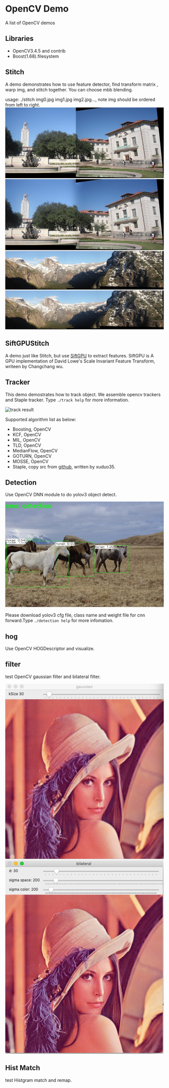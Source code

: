 # OpenCV Demo
A list of OpenCV demos

## Libraries

* OpenCV3.4.5 and contrib
* Boost(1.68).filesystem

## Stitch

 A demo demonstrates how to use feature detector, find transform matrix , warp img, and stitch together. You can choose mbb blending.
   
 usage: ./stitch img0.jpg img1.jpg img2.jpg..., note img should be ordered from left to right.
 ![stitch result0](doc/stitch_uttower_no.jpg)
 ![stitch result1](doc/stitch_uttower_mbb.jpg)
 ![stitch result2](doc/stitch_yosemite_no.jpg)
 ![stitch result3](doc/stitch_yosemite_mbb.jpg)

##  SiftGPUStitch

 A demo just like Stitch, but use [SiftGPU](https://github.com/pitzer/SiftGPU.git) to extract features. SiftGPU is A GPU implementation of David Lowe's Scale Invariant Feature Transform, writeen by Changchang wu. 
 
 
 ## Tracker 
 
This demo demostrates how to track object. We assemble opencv trackers and Staple tracker. Type `./track help` for more information.

 ![track result](doc/track.gif)

Supported algorithm list as below:
* Boosting, OpenCV
* KCF, OpenCV
* MIL, OpenCV
* TLD, OpenCV
* MedianFlow, OpenCV
* GOTURN, OpenCV
* MOSSE, OpenCV
* Staple, copy src from [github](https://github.com/xuduo35/STAPLE), written by xuduo35.


## Detection

Use OpenCV DNN module to do yolov3 object detect.

![detection result](doc/result.jpg)

Please download yolov3 cfg file, class name and weight file for cnn forward.Type `./detection help` for more infomation.

## hog

Use OpenCV HOGDescriptor and visualize.


## filter

test OpenCV gaussian filter and bilateral filter.

![gaussian](doc/gaussian.png)
![bilateral](doc/bilateral.png)


## Hist Match

test Histgram match and remap.